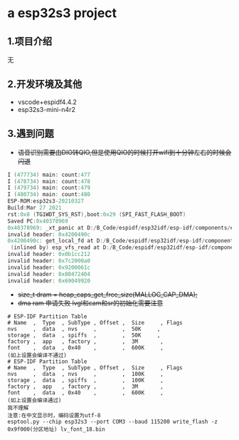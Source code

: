 <!--
 * @Author: letian
 * @Date: 2022-12-04 17:10
 * @LastEditors: letian
 * @LastEditTime: 2023-01-01 19:59
 * @FilePath: \ESP32_Project\README.md
 * @Description: 
 * Copyright (c) 2023 by letian 1656733975@qq.com, All Rights Reserved. 
-->
# a esp32s3 project

## 1.项目介绍

无

## 2.开发环境及其他

- vscode+espidf4.4.2
- esp32s3-mini-n4r2

## 3.遇到问题

- ~~语音识别需要由DIO转QIO,但是使用QIO的时候打开wifi到十分钟左右的时候会闪退~~

```c
I (477734) main: count:477
I (478734) main: count:478
I (479734) main: count:479
I (480734) main: count:480
ESP-ROM:esp32s3-20210327
Build:Mar 27 2021
rst:0x8 (TG1WDT_SYS_RST),boot:0x29 (SPI_FAST_FLASH_BOOT)
Saved PC:0x40378969
0x40378969: _xt_panic at D:/B_Code/espidf/esp32idf/esp-idf/components/esp_system/port/arch/xtensa/panic_handler_asm.S:30
invalid header: 0x4200490c
0x4200490c: get_local_fd at D:/B_Code/espidf/esp32idf/esp-idf/components/vfs/vfs.c:285
 (inlined by) esp_vfs_read at D:/B_Code/espidf/esp32idf/esp-idf/components/vfs/vfs.c:451
invalid header: 0x0b1cc212
invalid header: 0x7c2000a0
invalid header: 0x9200061c
invalid header: 0x80472404
invalid header: 0x69049920
```


-   ~~size_t dram = heap_caps_get_free_size(MALLOC_CAP_DMA);~~
-   ~~dma ram 申请失败 lvgl和cam和sr的初始化需要注意~~

```
# ESP-IDF Partition Table
# Name  ,  Type  , SubType , Offset ,  Size     , Flags
nvs     ,  data  , nvs     ,        ,  50K     ,
storage ,  data  , spiffs  ,        ,  50K     ,
factory ,  app   , factory ,        ,  3M       ,
font    ,  data  , 0x40    ,        ,  600K     ,
(如上设置会编译不通过)
# ESP-IDF Partition Table
# Name  ,  Type  , SubType , Offset ,  Size     , Flags
nvs     ,  data  , nvs     ,        ,  100K     ,
storage ,  data  , spiffs  ,        ,  100K     ,
factory ,  app   , factory ,        ,  3M       ,
font    ,  data  , 0x40    ,        ,  600K     ,
(如上设置会编译通过)
我不理解
注意:在中文显示时，编码设置为utf-8
esptool.py --chip esp32s3 --port COM3 --baud 115200 write_flash -z 0x9f000(分区地址) lv_font_18.bin
```